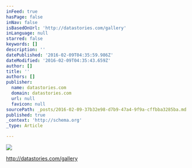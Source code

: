 ```yaml
---
inFeed: true
hasPage: false
inNav: false
isBasedOnUrl: 'http://datastories.com/gallery'
inLanguage: null
starred: false
keywords: []
description: ''
datePublished: '2016-02-09T04:35:59.986Z'
dateModified: '2016-02-09T04:35:43.659Z'
author: []
title: ''
authors: []
publisher:
  name: datastories.com
  domain: datastories.com
  url: null
  favicon: null
sourcePath: _posts/2016-02-09-37b32e98-d7b9-47a4-9f9a-cffbba3285ba.md
published: true
_context: 'http://schema.org'
_type: Article

---
```

![](http://datastories.com/static/assets/datastories-logo.svg)

http://datastories.com/gallery